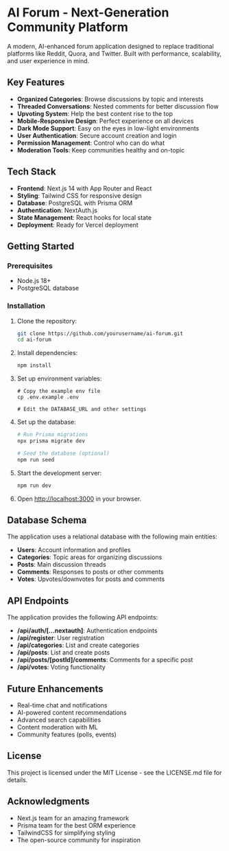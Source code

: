 # AI Forum - Next-Generation Community Platform

A modern, AI-enhanced forum application designed to replace traditional platforms like Reddit, Quora, and Twitter. Built with performance, scalability, and user experience in mind.

## Key Features

- **Organized Categories**: Browse discussions by topic and interests
- **Threaded Conversations**: Nested comments for better discussion flow
- **Upvoting System**: Help the best content rise to the top
- **Mobile-Responsive Design**: Perfect experience on all devices
- **Dark Mode Support**: Easy on the eyes in low-light environments
- **User Authentication**: Secure account creation and login
- **Permission Management**: Control who can do what
- **Moderation Tools**: Keep communities healthy and on-topic

## Tech Stack

- **Frontend**: Next.js 14 with App Router and React
- **Styling**: Tailwind CSS for responsive design
- **Database**: PostgreSQL with Prisma ORM
- **Authentication**: NextAuth.js
- **State Management**: React hooks for local state
- **Deployment**: Ready for Vercel deployment

## Getting Started

### Prerequisites

- Node.js 18+ 
- PostgreSQL database

### Installation

1. Clone the repository:
   ```bash
   git clone https://github.com/yourusername/ai-forum.git
   cd ai-forum
   ```

2. Install dependencies:
   ```bash
   npm install
   ```

3. Set up environment variables:
   ```
   # Copy the example env file
   cp .env.example .env
   
   # Edit the DATABASE_URL and other settings
   ```

4. Set up the database:
   ```bash
   # Run Prisma migrations
   npx prisma migrate dev
   
   # Seed the database (optional)
   npm run seed
   ```

5. Start the development server:
   ```bash
   npm run dev
   ```

6. Open [http://localhost:3000](http://localhost:3000) in your browser.

## Database Schema

The application uses a relational database with the following main entities:

- **Users**: Account information and profiles
- **Categories**: Topic areas for organizing discussions
- **Posts**: Main discussion threads
- **Comments**: Responses to posts or other comments
- **Votes**: Upvotes/downvotes for posts and comments

## API Endpoints

The application provides the following API endpoints:

- **/api/auth/[...nextauth]**: Authentication endpoints
- **/api/register**: User registration
- **/api/categories**: List and create categories
- **/api/posts**: List and create posts
- **/api/posts/[postId]/comments**: Comments for a specific post
- **/api/votes**: Voting functionality

## Future Enhancements

- Real-time chat and notifications
- AI-powered content recommendations
- Advanced search capabilities
- Content moderation with ML
- Community features (polls, events)

## License

This project is licensed under the MIT License - see the LICENSE.md file for details.

## Acknowledgments

- Next.js team for an amazing framework
- Prisma team for the best ORM experience
- TailwindCSS for simplifying styling
- The open-source community for inspiration
